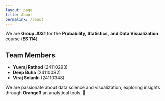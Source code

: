 ```yaml
---
layout: page
title: About
permalink: /about
---
```


 

We are **Group J031** for the **Probability, Statistics, and Data Visualization** course (**ES 114**).  

## Team Members  

- **Yuvraj Rathod** (24110293)  
- **Deep Buha** (24110082)  
- **Viraj Solanki** (24110348)  

We are passionate about data science and visualization, exploring insights through **Orange3** an analytical tools. 🚀  
